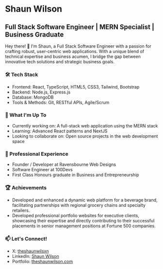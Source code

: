 # Shaun Wilson

## Full Stack Software Engineer | MERN Specialist | Business Graduate

Hey there! 👋 I'm Shaun, a Full Stack Software Engineer with a passion for crafting robust, user-centric web applications. With a unique blend of technical expertise and business acumen, I bridge the gap between innovative tech solutions and strategic business goals.

### 🛠️ Tech Stack

- Frontend: React, TypeScript, HTML5, CSS3, Tailwind, Bootstrap
- Backend: Node.js, Express.js
- Database: MongoDB
- Tools & Methods: Git, RESTful APIs, Agile/Scrum

### 🚀 What I'm Up To

- Currently working on: A full-stack web application using the MERN stack
- Learning: Advanced React patterns and NextJS
- Looking to collaborate on: Open source projects in the web development space

### 💼 Professional Experience

- Founder / Developer at Ravensbourne Web Designs
- Software Engineer at 100Devs
- First Class Honours graduate in Business and Entrepreneurship

### 🏆 Achievements

- Developed and enhanced a dynamic web platform for a beverage brand, facilitating partnerships with regional grocery chains and specialty retailers.
- Developed professional portfolio websites for executive clients, showcasing their expertise and directly contributing to their successful placements in senior management positions at Fortune 500 companies.

### 📫 Let's Connect!

- X: [theshaunwilsxn](https://x.com/theshaunwilsxn)
- LinkedIn: [Shaun Wilson](https://www.linkedin.com/in/shaunbrianwilson/)
- Portfolio: [theshaunwilson.com](https://theshaunwilson.com)

